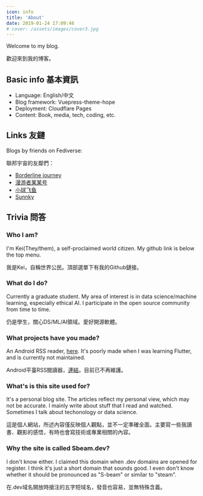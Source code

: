 ```yaml
---
icon: info
title: 'About'
date: 2019-01-24 17:09:48
# cover: /assets/images/cover3.jpg
---
```


Welcome to my blog.

歡迎來到我的博客。

## Basic info 基本資訊

+ Language: English/中文
+ Blog framework: Vuepress-theme-hope
+ Deployment: Cloudflare Pages
+ Content: Book, media, tech, coding, etc.

## Links 友鏈

Blogs by friends on Fediverse:

聯邦宇宙的友鄰們：

+ [Borderline journey](https://borderlinejourney.com)
+ [漫游者某某号](https://notion-next-six-henna.vercel.app/)
+ [小球飞鱼](https://mantyke.icu/)
+ [Sunnky](https://sunnkynews.icu/)

## Trivia 問答

### Who I am? 
I'm Kei(They/them), a self-proclaimed world citizen. My github link is below the top menu.

我是Kei，自稱世界公民。頂部選單下有我的Github鏈接。

### What do I do? 
Currently a graduate student. My area of interest is in data science/machine learning, especially ethical AI. I participate in the open source community from time to time.

仍是學生，關心DS/ML/AI領域。愛好開源軟體。

### What projects have you made?
An Android RSS reader, [here](https://github.com/sbeam-dev/SbeamRSS). It's poorly made when I was learning Flutter, and is currently not maintained.

Android平臺RSS閱讀器，[連結](https://github.com/sbeam-dev/SbeamRSS)。目前已不再維護。

### What's is this site used for?
It's a personal blog site. The articles reflect my personal view, which may not be accurate. I mainly write about stuff that I read and watched. Sometimes I talk about techonology or data science.

這是個人網站，所述內容僅反映個人觀點，並不一定準確全面。主要寫一些我讀書、觀影的感悟，有時也會寫技術或專業相關的內容。

### Why the site is called Sbeam.dev? 

I don't know either. I claimed this domain when .dev domains are opened for register. I think it's just a short domain that sounds good. I even don't know whether it should be pronounced as "S-beam" or similar to "steam".

在.dev域名開放時搶注的五字短域名，發音也容易，並無特殊含義。